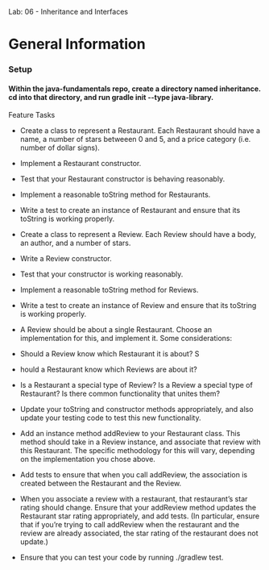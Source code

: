 Lab: 06 - Inheritance and Interfaces
# General Information

### Setup

#### Within the java-fundamentals repo, create a directory named inheritance. cd into that directory, and run gradle init --type java-library.
Feature Tasks

* Create a class to represent a Restaurant. Each Restaurant should have a name, a number of stars betweeen 0 and 5, and a price category (i.e. number of dollar signs).

* Implement a Restaurant constructor.

* Test that your Restaurant constructor is behaving reasonably.

* Implement a reasonable toString method for Restaurants.

* Write a test to create an instance of Restaurant and ensure that its toString is working properly.

* Create a class to represent a Review. Each Review should have a body, an author, and a number of stars.

* Write a Review constructor.

* Test that your constructor is working reasonably.

* Implement a reasonable toString method for Reviews.

* Write a test to create an instance of Review and ensure that its toString is working properly.

* A Review should be about a single Restaurant. Choose an implementation for this, and implement it. Some considerations:

* Should a Review know which Restaurant it is about?
S
* hould a Restaurant know which Reviews are about it?

* Is a Restaurant a special type of Review? Is a Review a special type of Restaurant? Is there common functionality that unites them?

* Update your toString and constructor methods appropriately, and also update your testing code to test this new functionality.

* Add an instance method addReview to your Restaurant class. This method should take in a Review instance, and associate that review with this Restaurant. The specific methodology for this will vary, depending on the implementation you chose above.

* Add tests to ensure that when you call addReview, the association is created between the Restaurant and the Review.

* When you associate a review with a restaurant, that restaurant’s star rating should change. Ensure that your addReview method updates the Restaurant star rating appropriately, and add tests. (In particular, ensure that if you’re trying to call addReview when the restaurant and the review are already associated, the star rating of the restaurant does not update.)

* Ensure that you can test your code by running ./gradlew test.